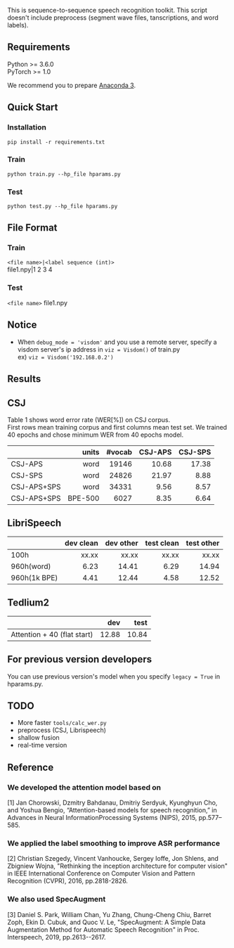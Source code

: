 This is sequence-to-sequence speech recognition toolkit.
This script doesn't include preprocess (segment wave files, tanscriptions, and word labels).

## Requirements

Python >= 3.6.0  
PyTorch >= 1.0

We recommend you to prepare [Anaconda 3](https://www.anaconda.com/distribution/).

## Quick Start

### Installation

`pip install -r requirements.txt`

### Train

`python train.py --hp_file hparams.py`

### Test

`python test.py --hp_file hparams.py`

## File Format

### Train

`<file name>|<label sequence (int)>`  
file1.npy|1 2 3 4

### Test

`<file name>`
file1.npy

## Notice

- When `debug_mode = 'visdom'` and you use a remote server, specify a visdom server's ip address in `viz = Visdom()` of train.py  
  ex) `viz = Visdom('192.168.0.2')`


## Results

## CSJ

Table 1 shows word error rate (WER[%]) on CSJ corpus.  
First rows mean training corpus and first columns mean test set.
We trained 40 epochs and chose minimum WER from 40 epochs model.

|            |units |#vocab |CSJ-APS|CSJ-SPS|
|------------|-----:|------:|------:|------:|
|CSJ-APS     |word  |19146  |10.68  |17.38  |
|CSJ-SPS     |word  |24826  |21.97  |8.88   |
|CSJ-APS+SPS |word  |34331  |9.56   |8.57   |
|CSJ-APS+SPS |BPE-500|6027  |8.35   |6.64   |

## LibriSpeech

|             |dev clean |dev other |test clean |test other |
|-------------|---------:|---------:|----------:|----------:|
|100h         |xx.xx     |xx.xx     |xx.xx      |xx.xx      |
|960h(word)   |6.23      |14.41     |6.29       |14.94      |
|960h(1k BPE) |4.41      |12.44     |4.58       |12.52      |


## Tedlium2

|                           |dev       | test     |
|---------------------------|---------:|---------:|
|Attention + 40 (flat start)|12.88     |10.84     |

## For previous version developers

You can use previous version's model when you specify `legacy = True` in hparams.py.

## TODO

- More faster `tools/calc_wer.py` 
- preprocess (CSJ, Librispeech)
- shallow fusion
- real-time version

## Reference

### We developed the attention model based on
[1] Jan Chorowski, Dzmitry Bahdanau, Dmitriy Serdyuk, Kyunghyun Cho, and Yoshua Bengio, “Attention-based models for speech recognition,” in Advances in Neural InformationProcessing Systems (NIPS), 2015, pp.577–585.

### We applied the label smoothing to improve ASR performance
[2] Christian Szegedy, Vincent Vanhoucke, Sergey Ioffe, Jon Shlens, and Zbigniew Wojna, "Rethinking the inception architecture for computer vision" in IEEE International Conference on Computer Vision and Pattern Recognition (CVPR), 2016, pp.2818-2826.

### We also used SpecAugment
[3] Daniel S. Park, William Chan, Yu Zhang, Chung-Cheng Chiu, Barret Zoph, Ekin D. Cubuk, and Quoc V. Le, "SpecAugment: A Simple Data Augmentation Method for Automatic Speech Recognition" in Proc. Interspeech, 2019, pp.2613--2617.
